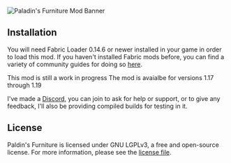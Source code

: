![Paladin's Furniture Mod Banner](https://github.com/UnlikePaladin/paladin-furniture-mod/blob/main/docs/banner.png?raw=true)


## Installation

You will need Fabric Loader 0.14.6 or newer installed in your game in order to load this mod. If you haven't installed Fabric mods before, you can find a variety of community guides for doing so [here](https://fabricmc.net/wiki/install).

This mod is still a work in progress
The mod is avaialbe for versions 1.17 through 1.19

I've made a [Discord](https://discord.gg/zbMDUPB), you can join to ask for help or support, or to give any feedback, I'll also be providing compiled builds for testing in it.

## License

Paldin's Furniture is licensed under GNU LGPLv3, a free and open-source license. For more information, please see the [license file](LICENSE).